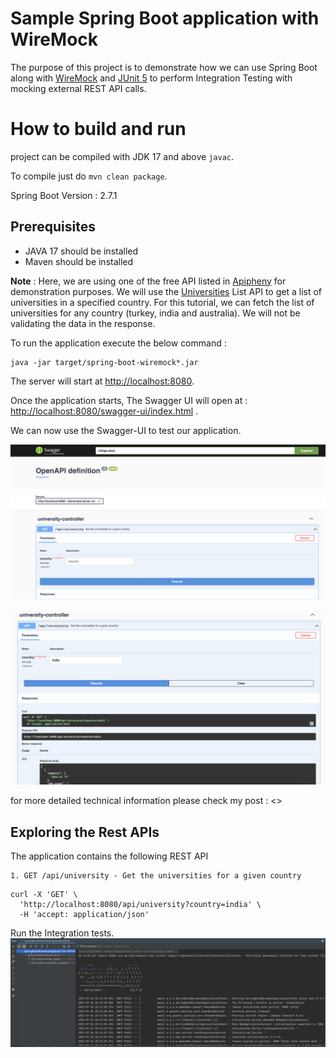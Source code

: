 # Sample Spring Boot application with WireMock

The purpose of this project is to demonstrate how we can
use Spring Boot along with [WireMock](https://wiremock.org/docs/)
and [JUnit 5](https://junit.org/junit5/docs/current/user-guide/#overview-what-is-junit-5) to perform
Integration Testing with mocking external REST API calls.

# How to build and run

project can be compiled with JDK 17 and above `javac`.

To compile just do `mvn clean package`.

Spring Boot Version : 2.7.1

## Prerequisites

* JAVA 17 should be installed
* Maven should be installed

**Note** : Here, we are using one of the free API listed in [Apipheny](https://apipheny.io/free-api/) for demonstration
purposes.
We will use the [Universities](https://github.com/Hipo/university-domains-list) List API to get a list of universities
in a specified country. For this tutorial, we can
fetch the list
of universities for any country (turkey, india and australia). We will not be validating the data in the response.

To run the application execute the below command :

```
java -jar target/spring-boot-wiremock*.jar
```

The server will start at <http://localhost:8080>.

Once the application starts, The Swagger UI will open at : <http://localhost:8080/swagger-ui/index.html> .

We can now use the Swagger-UI to test our application.

![alt text](spring-boot-with-wiremock.png)

![alt text](spring-boot-with-wiremock1.png)

for more detailed technical information please check my
post : <>

## Exploring the Rest APIs

The application contains the following REST API

```
1. GET /api/university - Get the universities for a given country
```

```
curl -X 'GET' \
  'http://localhost:8080/api/university?country=india' \
  -H 'accept: application/json'

```

Run the Integration tests.
![alt text](integration-test.png)



